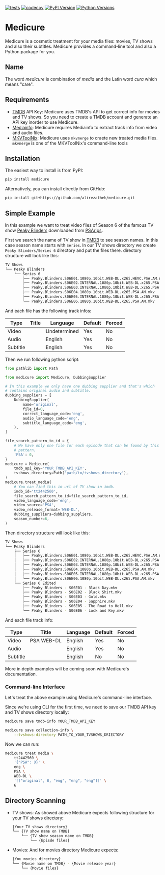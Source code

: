 [![tests](https://github.com/alirezatheh/medicure/workflows/tests/badge.svg)](https://github.com/alirezatheh/medicure/actions)
[![codecov](https://codecov.io/gh/alirezatheh/medicure/branch/main/graph/badge.svg)](https://codecov.io/gh/alirezatheh/medicure)
[![PyPI Version](https://img.shields.io/pypi/v/medicure)](https://pypi.python.org/pypi/medicure)
[![Python Versions](https://img.shields.io/pypi/pyversions/medicure)](https://pypi.org/project/medicure)

# Medicure
Medicure is a cosmetic treatment for your media files: movies, TV shows
and also their subtitles. Medicure provides a command-line tool and also
a Python package for you.

## Name
The word *medicure* is combination of *media* and the Latin word *cura*
which means "care".

## Requirements
- [TMDB](https://www.themoviedb.org) API Key: Medicure uses TMDB's API to get
  correct info for movies and TV shows. So you need to create a TMDB account
  and generate an API key inorder to use Medicure.
- [Mediainfo](https://mediaarea.net/en/MediaInfo): Medicure requires Mediainfo
  to extract track info from video and audio files.
- [MKVToolNix](https://mkvtoolnix.download): Medicure uses `mkvmerge` to craete
  new treated media files. `mkvmerge` is one of the MKVToolNix's command-line
  tools

## Installation
The easiest way to install is from PyPI:
```bash
pip install medicure
```
Alternatively, you can install directly from GitHub:
```bash
pip install git+https://github.com/alirezatheh/medicure.git
```

## Simple Example
In this example we want to treat video files of Season 6 of the famous TV show
[Peaky Blinders](https://en.wikipedia.org/wiki/Peaky_Blinders_(TV_series))
downloaded from [PSArips](https://psa.pm).

First we search the name of TV show in [TMDB](https://www.themoviedb.org) to
see season names. In this case season name starts with `Series`. In our
TV shows directory we create `Peaky Blinders/Series 6` directory and put the
files there. directory structure will look like this:
```bash
TV Shows
└── Peaky Blinders
    └── Series 6
        ├── Peaky.Blinders.S06E01.1080p.10bit.WEB-DL.x265.HEVC.PSA.AM.mkv
        ├── Peaky.Blinders.S06E02.INTERNAL.1080p.10bit.WEB-DL.x265.PSA.AM.mkv
        ├── Peaky.Blinders.S06E03.INTERNAL.1080p.10bit.WEB-DL.x265.PSA.AM.mkv
        ├── Peaky.Blinders.S06E04.1080p.10bit.WEB-DL.x265.PSA.AM.mkv
        ├── Peaky.Blinders.S06E05.INTERNAL.1080p.10bit.WEB-DL.x265.PSA.AM.mkv
        └── Peaky.Blinders.S06E06.1080p.10bit.WEB-DL.x265.PSA.AM.mkv
```

And each file has the following track infos:

| Type     | Title | Language     | Default | Forced |
|----------|-------|--------------|---------|--------|
| Video    |       | Undetermined | Yes     | No     |
| Audio    |       | English      | Yes     | No     |
| Subtitle |       | English      | Yes     | No     |


Then we run following python script:
```python
from pathlib import Path

from medicure import Medicure, DubbingSupplier

# In this example we only have one dubbing supplier and that's which
# contains original audio and subtitle.
dubbing_suppliers = [
    DubbingSupplier(
        name='original',
        file_id=0,
        correct_language_code='eng',
        audio_language_code='eng',
        subtitle_language_code='eng',
    ),
]

file_search_pattern_to_id = {
    # We have only one file for each episode that can be found by this
    # pattern.
    'PSA': 0,
}
medicure = Medicure(
    tmdb_api_key='YOUR_TMDB_API_KEY',
    tvshows_directory=Path('path/to/tvshows_directory'),
)
medicure.treat_media(
    # You can find this in url of TV show in imdb.
    imdb_id='tt2442560',
    file_search_pattern_to_id=file_search_pattern_to_id,
    video_language_code='eng',
    video_source='PSA',
    video_release_format='WEB-DL',
    dubbing_suppliers=dubbing_suppliers,
    season_number=6,
)
```
Then directory structure will look like this:
```bash
TV Shows
└── Peaky Blinders
    ├── Series 6
    │   ├── Peaky.Blinders.S06E01.1080p.10bit.WEB-DL.x265.HEVC.PSA.AM.mkv
    │   ├── Peaky.Blinders.S06E02.INTERNAL.1080p.10bit.WEB-DL.x265.PSA.AM.mkv
    │   ├── Peaky.Blinders.S06E03.INTERNAL.1080p.10bit.WEB-DL.x265.PSA.AM.mkv
    │   ├── Peaky.Blinders.S06E04.1080p.10bit.WEB-DL.x265.PSA.AM.mkv
    │   ├── Peaky.Blinders.S06E05.INTERNAL.1080p.10bit.WEB-DL.x265.PSA.AM.mkv
    │   └── Peaky.Blinders.S06E06.1080p.10bit.WEB-DL.x265.PSA.AM.mkv
    └── Series 6 Edited
        ├── Peaky Blinders - S06E01 - Black Day.mkv
        ├── Peaky Blinders - S06E02 - Black Shirt.mkv
        ├── Peaky Blinders - S06E03 - Gold.mkv
        ├── Peaky Blinders - S06E04 - Sapphire.mkv
        ├── Peaky Blinders - S06E05 - The Road to Hell.mkv
        └── Peaky Blinders - S06E06 - Lock and Key.mkv
```
And each file track info:

| Type     | Title      | Language | Default | Forced |
|----------|------------|----------|---------|--------|
| Video    | PSA WEB-DL | English  | Yes     | No     |
| Audio    |            | English  | Yes     | No     |
| Subtitle |            | English  | No      | No     |

More in depth examples will be coming soon with Medicure's documentation.

### Command-line Interface
Let's treat the above example using Medicure's command-line
interface.

Since we're using CLI for the first time, we need to save our
TMDB API key and TV shows directory locally:
```bash
medicure save tmdb-info YOUR_TMDB_API_KEY
```
```bash
medicure save collection-info \
    --tvshows-directory PATH_TO_YOUR_TVSHOWS_DRIECTORY
```
Now we can run:
```bash
medicure treat media \
    tt2442560 \
    '{"PSA": 0}' \
    eng \
    PSA \
    WEB-DL \
    '[["original", 0, "eng", "eng", "eng"]]' \
    6
```

## Directory Scanning
- TV shows: As showed above Medicure expects following structure for your
  TV shows directory:
  ```bash
  {Your TV shows directory}
  └── {TV show name on TMDB}
      └── {TV show season name on TMDB}
          └── {Episde files}
  ```
- Movies: And for movies directory Medicure expects:
  ```bash
  {You movies directory}
  └── {Movie name on TMDB} - {Movie release year}
      └── {Movie files}
  ```
